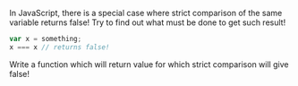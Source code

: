 In JavaScript, there is a special case where strict comparison of the same variable returns false! 
Try to find out what must be done to get such result!

```javascript
var x = something;
x === x // returns false!
```

Write a function which will return value for which strict comparison will give false!